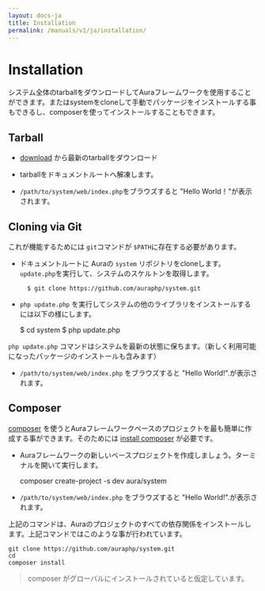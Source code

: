 ```yaml
---
layout: docs-ja
title: Installation
permalink: /manuals/v1/ja/installation/
---
```


# Installation #

システム全体のtarballをダウンロードしてAuraフレームワークを使用することができます。またはsystemをcloneして手動でパッケージをインストールする事もできるし、composerを使ってインストールすることもできます。

## Tarball ##

-  [download](http://auraphp.com/system/downloads) から最新のtarballをダウンロード

- tarballをドキュメントルートへ解凍します。

-  `/path/to/system/web/index.php`をブラウズすると &quot;Hello World！&quot;が表示されます。


## Cloning via Git ##

これが機能するためには `git`コマンドが `$PATH`に存在する必要があります。

- ドキュメントルートに Auraの `system` リポジトリをcloneします。
`update.php`を実行して、システムのスケルトンを取得します。

        $ git clone https://github.com/auraphp/system.git

-    `php update.php` を実行してシステムの他のライブラリをインストールするには以下の様にします。

        $ cd system
        $ php update.php
        
`php update.php` コマンドはシステムを最新の状態に保ちます。（新しく利用可能になったパッケージのインストールも含みます）


 -    `/path/to/system/web/index.php`  をブラウズすると &quot;Hello World!&quot;.が表示されます。

    
## Composer ##

[composer](http://getcomposer.org) を使うとAuraフレームワークベースのプロジェクトを最も簡単に作成する事ができます。そのためには 
[install composer](http://getcomposer.org/doc/00-intro.md#installation-nix) が必要です。

 -    Auraフレームワークの新しいベースプロジェクトを作成しましょう。ターミナルを開いて実行します。

        composer create-project -s dev aura/system 
    
 -    `/path/to/system/web/index.php` をブラウズすると &quot;Hello World!&quot;.が表示されます。


    
上記のコマンドは、Auraのプロジェクトのすべての依存関係をインストールします。上記コマンドではこのような事が行われています。

    git clone https://github.com/auraphp/system.git 
    cd 
    composer install


> composer がグローバルにインストールされていると仮定しています。
